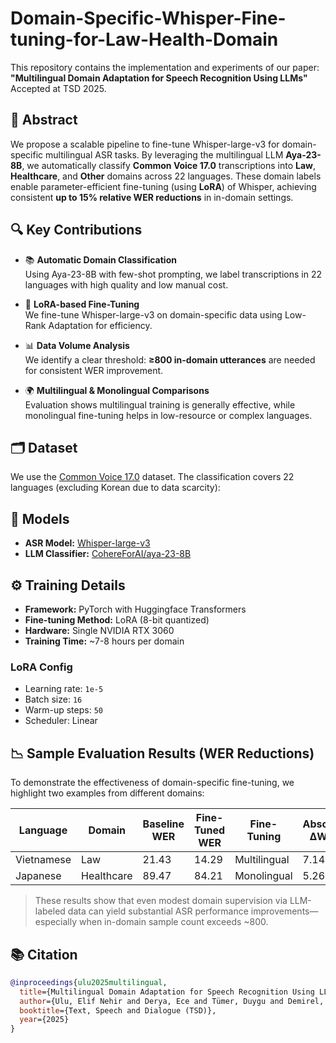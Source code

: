 # Domain-Specific-Whisper-Fine-tuning-for-Law-Health-Domain

This repository contains the implementation and experiments of our paper:  
**"Multilingual Domain Adaptation for Speech Recognition Using LLMs"**  
Accepted at TSD 2025.

## 📝 Abstract

We propose a scalable pipeline to fine-tune Whisper-large-v3 for domain-specific multilingual ASR tasks. By leveraging the multilingual LLM **Aya-23-8B**, we automatically classify **Common Voice 17.0** transcriptions into **Law**, **Healthcare**, and **Other** domains across 22 languages. These domain labels enable parameter-efficient fine-tuning (using **LoRA**) of Whisper, achieving consistent **up to 15% relative WER reductions** in in-domain settings.

## 🔍 Key Contributions

- 📚 **Automatic Domain Classification**  
  Using Aya-23-8B with few-shot prompting, we label transcriptions in 22 languages with high quality and low manual cost.

- 🎯 **LoRA-based Fine-Tuning**  
  We fine-tune Whisper-large-v3 on domain-specific data using Low-Rank Adaptation for efficiency.

- 📊 **Data Volume Analysis**  
  We identify a clear threshold: **≥800 in-domain utterances** are needed for consistent WER improvement.

- 🌍 **Multilingual & Monolingual Comparisons**  
  Evaluation shows multilingual training is generally effective, while monolingual fine-tuning helps in low-resource or complex languages.

## 🗂️ Dataset

We use the [Common Voice 17.0](https://commonvoice.mozilla.org) dataset. The classification covers 22 languages (excluding Korean due to data scarcity):

## 🧠 Models

- **ASR Model:** [Whisper-large-v3](https://huggingface.co/openai/whisper-large-v3)  
- **LLM Classifier:** [CohereForAI/aya-23-8B](https://huggingface.co/CohereForAI/aya-23-8B)

## ⚙️ Training Details

- **Framework:** PyTorch with Huggingface Transformers  
- **Fine-tuning Method:** LoRA (8-bit quantized)  
- **Hardware:** Single NVIDIA RTX 3060  
- **Training Time:** ~7-8 hours per domain

### LoRA Config

- Learning rate: `1e-5`  
- Batch size: `16`  
- Warm-up steps: `50`  
- Scheduler: Linear

## 📉 Sample Evaluation Results (WER Reductions)

To demonstrate the effectiveness of domain-specific fine-tuning, we highlight two examples from different domains:

| Language     | Domain     | Baseline WER | Fine-Tuned WER | Fine-Tuning     | Absolute ΔWER | Relative Δ (%) 
|--------------|------------|--------------|----------------|------------------|---------------|----------------|
| Vietnamese   | Law        | 21.43        | 14.29          | Multilingual     | 7.14          | 33.3%          |
| Japanese     | Healthcare | 89.47        | 84.21          | Monolingual      | 5.26          | 5.9%           |

> These results show that even modest domain supervision via LLM-labeled data can yield substantial ASR performance improvements—especially when in-domain sample count exceeds ~800.


## 📚 Citation

```bibtex
@inproceedings{ulu2025multilingual,
  title={Multilingual Domain Adaptation for Speech Recognition Using LLMs},
  author={Ulu, Elif Nehir and Derya, Ece and Tümer, Duygu and Demirel, Berkan and Karamanlıoğlu, Alper},
  booktitle={Text, Speech and Dialogue (TSD)},
  year={2025}
}


